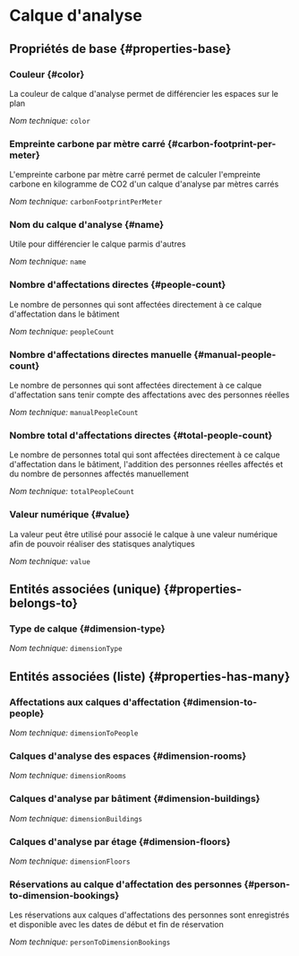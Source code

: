 # Calque d'analyse
<!--- THIS FILE IS GENERATED PLEASE DO NOT EDIT IT DIRECTLY --->



## Propriétés de base {#properties-base}

### Couleur {#color}

La couleur de calque d'analyse permet de différencier les espaces sur le plan

*Nom technique:* ```color```

### Empreinte carbone par mètre carré {#carbon-footprint-per-meter}

L'empreinte carbone par mètre carré permet de calculer l'empreinte carbone en kilogramme de CO2 d'un calque d'analyse par mètres carrés

*Nom technique:* ```carbonFootprintPerMeter```

### Nom du calque d'analyse {#name}

Utile pour différencier le calque parmis d'autres

*Nom technique:* ```name```

### Nombre d'affectations directes {#people-count}

Le nombre de personnes qui sont affectées directement à ce calque d'affectation dans le bâtiment

*Nom technique:* ```peopleCount```

### Nombre d'affectations directes manuelle {#manual-people-count}

Le nombre de personnes qui sont affectées directement à ce calque d'affectation sans tenir compte des affectations avec des personnes réelles

*Nom technique:* ```manualPeopleCount```

### Nombre total d'affectations directes {#total-people-count}

Le nombre de personnes total qui sont affectées directement à ce calque d'affectation dans le bâtiment, l'addition des personnes réelles affectés et du nombre de personnes affectés manuellement

*Nom technique:* ```totalPeopleCount```

### Valeur numérique {#value}

La valeur peut être utilisé pour associé le calque à une valeur numérique afin de pouvoir réaliser des statisques analytiques

*Nom technique:* ```value```


## Entités associées (unique) {#properties-belongs-to}

### Type de calque {#dimension-type}



*Nom technique:* ```dimensionType```


## Entités associées (liste) {#properties-has-many}

### Affectations aux calques d'affectation {#dimension-to-people}



*Nom technique:* ```dimensionToPeople```

### Calques d'analyse des espaces {#dimension-rooms}



*Nom technique:* ```dimensionRooms```

### Calques d'analyse par bâtiment {#dimension-buildings}



*Nom technique:* ```dimensionBuildings```

### Calques d'analyse par étage {#dimension-floors}



*Nom technique:* ```dimensionFloors```

### Réservations au calque d'affectation des personnes {#person-to-dimension-bookings}

Les réservations aux calques d'affectations des personnes sont enregistrés et disponible avec les dates de début et fin de réservation

*Nom technique:* ```personToDimensionBookings```




